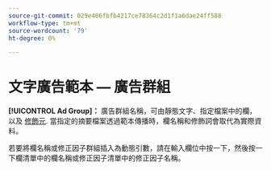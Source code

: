 ```yaml
---
source-git-commit: 029e406fbfb4217ce78364c2d1f1a6dae24ff588
workflow-type: tm+mt
source-wordcount: '79'
ht-degree: 0%

---
```

# 文字廣告範本 — 廣告群組

**[!UICONTROL Ad Group]：** 廣告群組名稱，可由靜態文字、指定檔案中的欄，以及 [修飾元](/help/search-social-commerce/campaign-management/inventory-feeds/modifiers-manage.md). 當指定的摘要檔案透過範本傳播時，欄名稱和修飾詞會取代為實際資料。

若要將欄名稱或修正因子群組插入為動態引數，請在輸入欄位中按一下，然後按一下欄清單中的欄名稱或修正因子清單中的修正因子名稱。
